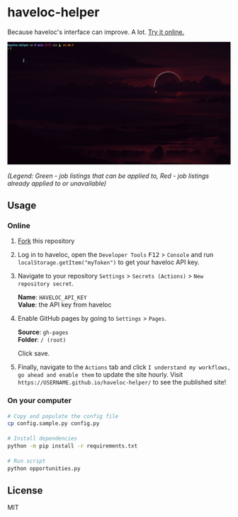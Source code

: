 # haveloc-helper

Because haveloc's interface can improve. A lot. [Try it online.](https://radiantly.github.io/haveloc-helper/)

![Demo](.github/demo.gif)

_(Legend: Green - job listings that can be applied to, Red - job listings already applied to or unavailable)_

## Usage

### Online

1. [Fork](https://github.com/radiantly/haveloc-helper/fork) this repository
2. Log in to haveloc, open the `Developer Tools` <kbd>F12</kbd> > `Console` and run `localStorage.getItem("myToken")` to get your haveloc API key.
3. Navigate to your repository `Settings` > `Secrets (Actions)` > `New repository secret`.

   **Name**: `HAVELOC_API_KEY`\
   **Value**: the API key from haveloc

4. Enable GitHub pages by going to `Settings` > `Pages`.

   **Source**: `gh-pages`\
   **Folder**: `/ (root)`

   Click save.

5. Finally, navigate to the `Actions` tab and click `I understand my workflows, go ahead and enable them` to update the site hourly. Visit `https://USERNAME.github.io/haveloc-helper/` to see the published site!

### On your computer

```sh
# Copy and populate the config file
cp config.sample.py config.py

# Install dependencies
python -m pip install -r requirements.txt

# Run script
python opportunities.py
```

## License

MIT
